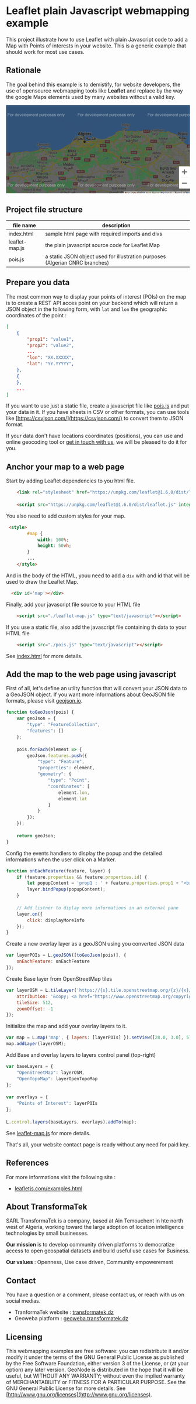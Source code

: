 
# Leaflet plain Javascript webmapping example

This project illustrate how to use Leaflet with plain Javascript code to add a Map with Points of interests in your website. This is a generic example that should work for most use cases.

## Rationale 

The goal behind this example is to demistify, for website developers, the use of opensource webmapping tools like **Leaflet** and replace by the way the google Maps elements used by many websites without a valid key.

![Goodle Maps invalid key error message](../images/google-invalid-key.png)


## Project file structure

| file name       | description |
| -------------   | -----------------------|
| index.html      | sample html page with required imports and divs |
| leaflet-map.js  | the plain javascript source code for Leaflet Map |
| pois.js         | a static JSON object used for illustration purposes (Algerian CNRC branches) |

## Prepare you data

The most common way to display your points of interest (POIs) on the map is to create a REST API acces point on your backend which will return a JSON object in the following form, with `lat` and `lon` the geographic coordinates of the point :

```json
[
    {
        "prop1": "value1",
        "prop2": "value2",
        ...
        "lon": "XX.XXXXX",
        "lat": "YY.YYYYY",
    },
    {
    },
    ...
]
```

If you want to use just a static file, create a javascript file like [pois.js](./pois.js) and put your data in it. If you have sheets in CSV or other formats, you can use tools like [https://csvjson.com/](https://csvjson.com/) to convert them to JSON format.

If your data don't have locations coordinates (positions), you can use and online geocoding tool or [get in touch with us](https://transformatek.dz/contactus), we will be pleased to do it for you. 

## Anchor your map to a web page

Start by adding Leaflet dependencies to you html file.

```html
    <link rel="stylesheet" href="https://unpkg.com/leaflet@1.6.0/dist/leaflet.css" integrity="sha512-xwE/Az9zrjBIphAcBb3F6JVqxf46+CDLwfLMHloNu6KEQCAWi6HcDUbeOfBIptF7tcCzusKFjFw2yuvEpDL9wQ==" crossorigin="" />

    <script src="https://unpkg.com/leaflet@1.6.0/dist/leaflet.js" integrity="sha512-gZwIG9x3wUXg2hdXF6+rVkLF/0Vi9U8D2Ntg4Ga5I5BZpVkVxlJWbSQtXPSiUTtC0TjtGOmxa1AJPuV0CPthew==" crossorigin=""></script>
```

You also need to add custom styles for your map. 

```html
 <style>
        #map {
            width: 100%;
            height: 50vh;
        }
        ...
    </style>
```

And in the body of the HTML, youu need to add a `div` with and id that will be used to draw the Leaflet Map. 

```html
  <div id='map'></div>
```

Finally, add your javascript file source to your HTML file
```html
    <script src="./leaflet-map.js" type="text/javascript"></script>
```

If you use a static file, also add the javascript file containing th data to your HTML file
```html
    <script src="./pois.js" type="text/javascript"></script>
```
See [index.html](./index.html) for more details.

## Add the map to the web page using javascript

First of all, let's define an utilty function that will convert your JSON data to a GeoJSON object. If you want more informations about GeoJSON file formats, please visit [geojson.io](https://geojson.io/).

```javascript
function toGeoJson(pois) {
    var geoJson = {
        "type": "FeatureCollection",
        "features": []
    };

    pois.forEach(element => {
        geoJson.features.push({
            "type": "Feature",
            "properties": element,
            "geometry": {
                "type": "Point",
                "coordinates": [
                    element.lon,
                    element.lat
                ]
            }
        });
    });

    return geoJson;
}
```
Config the events handlers to display the popup and the detailed informations when the user click on a Marker.

```javascript
function onEachFeature(feature, layer) {
    if (feature.properties && feature.properties.id) {
        let popupContent = 'prop1 : ' + feature.properties.prop1 + "<br/>prop2: " + feature.properties.prop2;
        layer.bindPopup(popupContent);
    }
    
    // Add listner to diplay more informations in an external pane
    layer.on({
        click: displayMoreInfo
    });
}
```

Create a new overlay layer as a geoJSON using you converted JSON data

```javascript
var layerPOIs = L.geoJSON([toGeoJson(pois)], {
    onEachFeature: onEachFeature
});
```

Create Base layer from OpenStreetMap tiles

```javascript
var layerOSM = L.tileLayer('https://{s}.tile.openstreetmap.org/{z}/{x}/{y}.png', {
    attribution: '&copy; <a href="https://www.openstreetmap.org/copyright">OpenStreetMap</a> contributors',
    tileSize: 512,
    zoomOffset: -1
});
```

Initialize the map and add your overlay layers to it.

```javascript
var map = L.map('map', { layers: [layerPOIs] }).setView([28.0, 3.0], 5);
map.addLayer(layerOSM);
```

Add Base and overlay layers to layers control panel (top-right)

```javascript
var baseLayers = {
    "OpenStreetMap": layerOSM,
    "OpenTopoMap": layerOpenTopoMap
};

var overlays = {
    "Points of Interest": layerPOIs
};

L.control.layers(baseLayers, overlays).addTo(map);
```
See [leaflet-map.js](./leaflet-map.js) for more details.

That's all, your website contact page is ready without any need for paid key. 

## References

For more informations visit the following site :
- [leafletjs.com/examples.html](https://leafletjs.com/examples.html)


## About TransformaTek

SARL TransformaTek is a company, based at Ain Temouchent in hte north west of Algeria, working toward the large adoption of location intelligence technologies by small businesses. 

**Our mission** is to develop community driven platforms to democratize access to open geospatial datasets and build useful use cases for Business.

**Our values** : Openness, Use case driven, Community empowerement 

## Contact

You have a question or a comment, please contact us, or reach with us on social medias.
 - TranformaTek website : [transformatek.dz](https://transformatek.dz) 
 - Geoweba platform : [geoweba.transformatek.dz](https://geoweba.transformatek.dz)  


## Licensing

This webmapping examples are free software: you can redistribute it and/or modify it under the terms of the GNU General Public License as published by the Free Software Foundation, either version 3 of the License, or (at your option) any later version. GeoNode is distributed in the hope that it will be useful, but WITHOUT ANY WARRANTY; without even the implied warranty of MERCHANTABILITY or FITNESS FOR A PARTICULAR PURPOSE. See the GNU General Public License for more details. See [http://www.gnu.org/licenses](http://www.gnu.org/licenses).